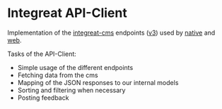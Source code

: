 # Integreat API-Client

Implementation of the [integreat-cms](https://github.com/Integreat/cms) endpoints ([v3](https://github.com/Integreat/cms/wiki/REST-APIv3-Documentation))
used by [native](../native) and [web](../web).

Tasks of the API-Client:

- Simple usage of the different endpoints
- Fetching data from the cms
- Mapping of the JSON responses to our internal models
- Sorting and filtering when necessary
- Posting feedback
